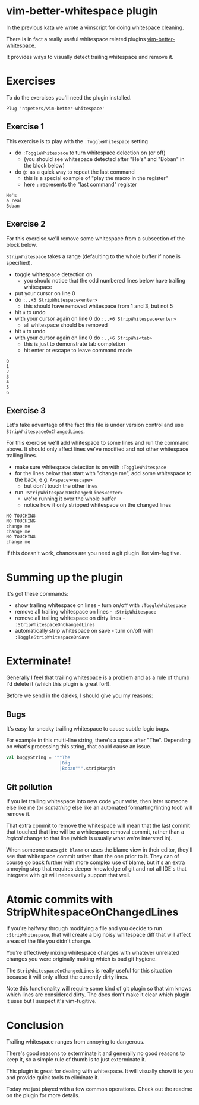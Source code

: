 # vim-better-whitespace plugin

In the previous kata we wrote a vimscript for doing whitespace cleaning.

There is in fact a really useful whitespace related plugins [vim-better-whitespace](https://github.com/vim-scripts/better-whitespace).

It provides ways to visually detect trailing whitespace and remove it.

# Exercises

To do the exercises you'll need the plugin installed.

```vim
Plug 'ntpeters/vim-better-whitespace'
```

## Exercise 1

This exercise is to play with the `:ToggleWhitespace` setting

- do `:ToggleWhitespace` to turn whitespace delection on (or off)
    - (you should see whitespace detected after "He's" and "Boban" in the block below)
- do `@:` as a quick way to repeat the last command
    - this is a special example of "play the macro in the register"
    - here `:` represents the "last command" register

```
He's 
a real
Boban 
```

## Exercise 2

For this exercise we'll remove some whitespace from a subsection of the block below.

`StripWhitespace` takes a range (defaulting to the whole buffer if none is specified).

- toggle whitespace detection on
    - you should notice that the odd numbered lines below have trailing whitespace
- put your cursor on line 0
- do `:.,+3 StripWhitespace<enter>`
    - this should have removed whitespace from 1 and 3, but not 5
- hit `u` to undo
- with your cursor again on line 0 do `:.,+6 StripWhitespace<enter>`
    - all whitespace should be removed
- hit `u` to undo
- with your cursor again on line 0 do `:.,+6 StripWhi<tab>`
    - this is just to demonstrate tab completion
    - hit enter or escape to leave command mode

```
0
1  
2
3  
4
5  
6
```

## Exercise 3

Let's take advantage of the fact this file is under version control and use `StripWhitespaceOnChangedLines`.

For this exercise we'll add whitespace to some lines and run the command above.
It should only affect lines we've modified and not other whitespace trailing lines.

- make sure whitespace detection is on with `:ToggleWhitespace`
- for the lines below that start with "change me", add some whitespace to the back, e.g. `A<space><escape>`
    - but don't touch the other lines
- run `:StripWhitespaceOnChangedLines<enter>`
    - we're running it over the whole buffer
    - notice how it only stripped whitespace on the changed lines

```
NO TOUCHING   
NO TOUCHING	
change me
change me
NO TOUCHING   
change me			
```

If this doesn't work, chances are you need a git plugin like vim-fugitive.

# Summing up the plugin

It's got these commands:

- show trailing whitespace on lines - turn on/off with `:ToggleWhitespace`
- remove all trailing whitespace on lines - `:StripWhitespace`
- remove all trailing whitespace on dirty lines - `:StripWhitespaceOnChangedLines`
- automatically strip whitespace on save - turn on/off with `:ToggleStripWhitespaceOnSave`

# Exterminate!

Generally I feel that trailing whitespace is a problem and as a rule of thumb I'd delete it (which this plugin is great for!).

Before we send in the daleks, I should give you my reasons:

## Bugs

It's easy for sneaky trailing whitespace to cause subtle logic bugs.

For example in this multi-line string, there's a space after "The". Depending on what's processing this string, that could cause an issue.

```scala
val buggyString = """The 
                    |Big
                    |Boban""".stripMargin
```

## Git pollution

If you let trailing whitespace into new code your write,
then later someone else like me (or _something_ else like an automated formatting/linting tool)
will remove it.

That extra commit to remove the whitespace will mean that the last commit that touched that line will be a whitespace removal commit,
rather than a _logical_ change to that line (which is usually what we're intersted in).

When someone uses `git blame` or uses the blame view in their editor, they'll see that whitespace commit rather than the one prior to it.
They can of course go back further with more complex use of blame, but it's an extra annoying step that requires deeper knowledge of git
and not all IDE's that integrate with git will necessarily support that well.

# Atomic commits with StripWhitespaceOnChangedLines

If you're halfway through modifying a file and you decide to run `:StripWhitespace`,
that will create a big noisy whitespace diff that will affect areas of the file you didn't change.

You're effectively mixing whitespace changes with whatever unrelated changes you were originally making which is bad git hygiene.

The `StripWhitespaceOnChangedLines` is really useful for this situation because it will only affect the currently dirty lines.

Note this functionality will require some kind of git plugin so that vim knows which lines are considered dirty.
The docs don't make it clear which plugin it uses but I suspect it's vim-fugitive.

# Conclusion

Trailing whitespace ranges from annoying to dangerous.

There's good reasons to exterminate it and generally no good reasons to keep it, so a simple rule of thumb is to just exterminate it.

This plugin is great for dealing with whitespace. It will visually show it to you and provide quick tools to eliminate it.

Today we just played with a few common operations. Check out the readme on the plugin for more details.
